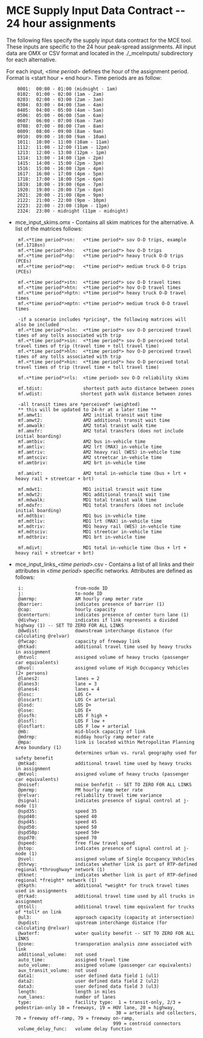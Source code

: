 # MCE Supply Input Data Contract -- 24 hour assignments

The following files specify the supply input data contract for the MCE tool. These inputs are specific to the 24 hour peak-spread assignments. All input data are OMX or CSV format and located in the ./\_mceInputs/ subdirectory for each alternative.
 
 For each input, <*time period*> defines the hour of the assignment period. Format is <start hour + end hour>. Time periods are as follow:
   
        0001:  00:00 - 01:00 (midnight - 1am)
        0102:  01:00 - 02:00 (1am - 2am)
        0203:  02:00 - 03:00 (2am - 3am)
        0304:  03:00 - 04:00 (3am - 4am)
        0405:  04:00 - 05:00 (4am - 5am)
        0506:  05:00 - 06:00 (5am - 6am)
        0607:  06:00 - 07:00 (6am - 7am)
        0708:  07:00 - 08:00 (7am - 8am)
        0809:  08:00 - 09:00 (8am - 9am)
        0910:  09:00 - 10:00 (9am - 10am)
        1011:  10:00 - 11:00 (10am - 11am)
        1112:  11:00 - 12:00 (11am - 12pm)
        1213:  12:00 - 13:00 (12pm - 1pm)
        1314:  13:00 - 14:00 (1pm - 2pm)
        1415:  14:00 - 15:00 (2pm - 3pm)
        1516:  15:00 - 16:00 (3pm - 4pm)
        1617:  16:00 - 17:00 (4pm - 5pm)
        1718:  17:00 - 18:00 (5pm - 6pm)
        1819:  18:00 - 19:00 (6pm - 7pm)
        1920:  19:00 - 20:00 (7pm - 8pm)
        2021:  20:00 - 21:00 (8pm - 9pm)
        2122:  21:00 - 22:00 (9pm - 10pm)
        2223:  22:00 - 23:00 (10pm - 11pm)
        2324:  23:00 - midnight (11pm - midnight)
 
 
 - mce_input_skims.omx - Contains all skim matrices for the alternative. A list of the matrices follows:

        mf.<*time period*>sn:   <*time period*> sov O-D trips, example (mf.1718sn)
        mf.<*time period*>hn:   <*time period*> hov O-D trips
        mf.<*time period*>hp:   <*time period*> heavy truck O-D trips (PCEs)
        mf.<*time period*>mp:   <*time period*> medium truck O-D trips (PCEs)
        
        mf.<*time period*>stn:  <*time period*> sov O-D travel times
        mf.<*time period*>htn:  <*time period*> hov O-D travel times
        mf.<*time period*>hptn: <*time period*> heavy truck O-D travel times
        mf.<*time period*>mptn: <*time period*> medium truck O-D travel times

        -if a scenario includes *pricing*, the following matrices will also be included
        mf.<*time period*>sln:  <*time period*> sov O-D perceived travel times of any tolls associated with trip
        mf.<*time period*>sin:  <*time period*> sov O-D perceived total travel times of trip (travel time + toll travel time)
        mf.<*time period*>hln:  <*time period*> hov O-D perceived travel times of any tolls associated with trip
        mf.<*time period*>hin:  <*time period*> hov O-D perceived total travel times of trip (travel time + toll travel time)  
    
        mf.<*time period*>rls:  <time period> sov O-D reliability skims
   
        mf.tdist:               shortest path auto distance between zones
        mf.wdist:              shortest path walk distance between zones

        -all transit times are *perceived* (weighted)
        ** this will be updated to 24-hr at a later time **
        mf.amwt1:               AM2 initial transit wait time
        mf.amwt2:               AM2 additional transit wait time
        mf.amwalk:              AM2 total tranist walk time
        mf.amxfr:               AM2 total transfers (does not include initial boarding)
        mf.amtbiv:              AM2 bus in-vehicle time
        mf.amtliv:              AM2 lrt (MAX) in-vehicle time
        mf.amtriv:              AM2 heavy rail (WES) in-vehicle time
        mf.amtsciv:             AM2 streetcar in-vehicle time 
        mf.amtbriv:             AM2 brt in-vehicle time
        
        mf.amivt:               AM2 total in-vehicle time (bus + lrt + heavy rail + streetcar + brt)
        
        mf.mdwt1:               MD1 initial transit wait time
        mf.mdwt2:               MD1 additional transit wait time
        mf.mdwalk:              MD1 total tranist walk time
        mf.mdxfr:               MD1 total transfers (does not include initial boarding)
        mf.mdtbiv:              MD1 bus in-vehicle time
        mf.mdtliv:              MD1 lrt (MAX) in-vehicle time
        mf.mdtriv:              MD1 heavy rail (WES) in-vehicle time
        mf.mdtsciv:             MD1 streetcar in-vehicle time
        mf.mdtbriv:             MD1 brt in-vehicle time
        
        mf.mdivt:               MD1 total in-vehicle time (bus + lrt + heavy rail + streetcar + brt)

        
 - mce_input_links_<*time period*>.csv - Contains a list of all links and their attributes in <*time period*> specific networks. Attributes are defined as follows:

        i:                   from-node ID
        j:                   to-node ID
        @amrmp:              AM hourly ramp meter rate
        @barrier:            indicates presence of barrier (1)
        @cap:                hourly capacity
        @centerturn:         indicates presence of center turn lane (1)
        @divhwy:             indicates if link represents a divided highway (1) -- SET TO ZERO FOR ALL LINKS
        @dwdist:             downstream interchange distance (for calculating @relvar)
        @fwcap:              capacity of freeway link
        @htkad:              additional travel time used by heavy trucks in assignment
        @htvol:              assigned volume of heavy trucks (passenger car equivalents)
        @hvol:               assigned volume of High Occupancy Vehicles (2+ persons)
        @lanes2:             lanes = 2
        @lanes3:             lane = 3
        @lanes4:             lanes = 4
        @losc:               LOS C+
        @loscart:            LOS C+ arterial
        @losd:               LOS D+
        @lose:               LOS E+
        @losfh:              LOS F high +
        @losfl:              LOS F low +
        @losflart:           LOS F low + arterial
        @mb:                 mid-block capacity of link
        @mdrmp:              midday hourly ramp meter rate
        @mpa:                link is located within Metropolitan Planning Area boundary (1) 
                             determines urban vs. rural geography used for safety benefit
        @mtkad:              additional travel time used by heavy trucks in assignment
        @mtvol:              assigned volume of heavy trucks (passenger car equivalents)
        @noisef:             noise benfefit -- SET TO ZERO FOR ALL LINKS
        @pmrmp:              PM hourly ramp meter rate
        @relvar:             reliability travel time variance
        @signal:             indicates presence of signal control at j-node (1)
        @spd35:              speed 35
        @spd40:              speed 40
        @spd45:              speed 45
        @spd50:              speed 50
        @spd50p:             speed 50+
        @spd70:              speed 70
        @speed:              free flow travel speed 
        @stop:               indicates presence of signal control at j-node (1)
        @svol:               assigned volume of Single Occupancy Vehicles 
        @thrwy:              indicates whether link is part of RTP-defined regional *throughway* network (1)
        @tknet:              indicates whether link is part of RTP-defined regional *freight* network (1) 
        @tkpth:              additional *weight* for truck travel times used in assignments 
        @trkad:              additional travel time used by all trucks in assignment 
        @ttoll:              additional travel time equivalent for trucks of *toll* on link  
        @ul3:                approach capacity (capacity at intersection)
        @updist:             upstream interchange distance (for calculating @relvar)
        @waterf:             water quality benefit -- SET TO ZERO FOR ALL LINKS
        @zone:               transporation analysis zone associated with link
        additional_volume:   not used
        auto_time:           assigned travel time
        auto_volume:         assigned volume (passenger car equivalents)
        aux_transit_volume:  not used
        data1:               user defined data field 1 (ul1)
        data2:               user defined data field 2 (ul2)
        data3:               user defined data field 3 (ul3)
        length:              length in miles
        num_lanes:           number of lanes
        type:                facility type:  1 = transit-only, 2/3 = pedestrian-only 10 = freeways, 19 = HOV lane, 20 = highway,
                                            30 = arterials and collectors, 70 = freeway off-ramp, 79 = freeway on-ramp,
                                           999 = centroid connectors
        volume_delay_func:   volume delay function
